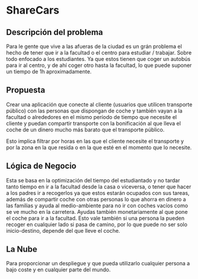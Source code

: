 # ShareCars
## Descripción del problema
Para le gente que vive a las afueras de la ciudad es un grán problema el hecho de tener que ir a la facultad o el centro para estudiar / trabajar. Sobre todo enfocado a los estudiantes. Ya que estos tienen que coger un autobús para ir al centro, y de ahí coger otro hasta la facultad, lo que puede suponer un tiempo de 1h aproximadamente. 

## Propuesta
Crear una aplicación que conecte al cliente (usuarios que utilicen transporte público) con las personas que dispongan de coche y también vayan a la facultad o alrededores en el mismo período de tiempo que necesite el cliente y puedan compartir transporte con la bonificación al que lleva el coche de un dinero mucho más barato que el transporte público.

Esto implica filtrar por horas en las que el cliente necesite el transporte y por la zona en la que resida o en la que esté en el momento que lo necesite.

## Lógica de Negocio
Esta se basa en la optimización del tiempo del estudiantado y no tardar tanto tiempo en ir a la facultad desde la casa o viceversa, o tener que hacer a los padres ir a recogerlos ya que estos estarán ocupados con sus tareas, además de compartir coche con otras personas lo que ahorra en dinero a las familias y ayuda al medio-ambiente para no ir con coches vacíos como se ve mucho en la carretera. Ayudas también monetariamente al que pone el coche para ir a la facultad. Esto vale también si una persona la pueden recoger en cualquier lado si pasa de camino, por lo que puede no ser solo inicio-destino, depende del que lleve el coche.

## La Nube
Para proporcionar un despliegue y que pueda utilizarlo cualquier persona a bajo coste y en cualquier parte del mundo.

